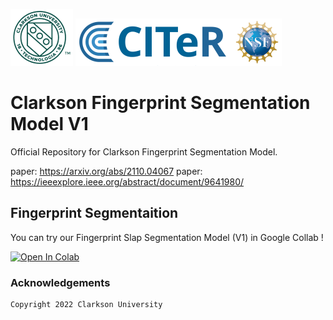 ![Teaser image](./Clogo.png)
![Teaser image](./CITeR-logo.png)

# Clarkson Fingerprint Segmentation Model V1

Official Repository for Clarkson Fingerprint Segmentation Model.

paper: https://arxiv.org/abs/2110.04067
paper: https://ieeexplore.ieee.org/abstract/document/9641980/

## Fingerprint Segmentaition

You can try our Fingerprint Slap Segmentation Model (V1) in Google Collab ! 

[![Open In Colab](https://colab.research.google.com/assets/colab-badge.svg)](https://colab.research.google.com/github/keivanB/Clarkson_Finger_Segment/blob/main/Clarkson_Fingerprint_Segmentaition.ipynb)


### Acknowledgements


```sh
Copyright 2022 Clarkson University
```
